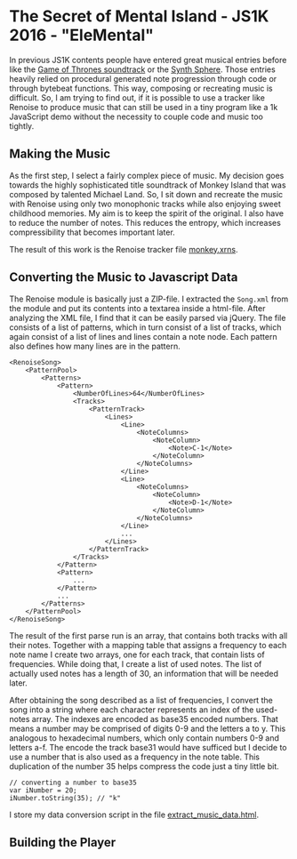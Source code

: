 # The Secret of Mental Island - JS1K 2016 - "EleMental"

In previous JS1K contents people have entered great musical entries before like 
the [Game of Thrones soundtrack](http://js1k.com/2014-dragons/demo/1953) or the
[Synth Sphere](http://js1k.com/2013-spring/demo/1558). Those entries heavily 
relied on procedural generated note progression through code or through bytebeat
functions. This way, composing or recreating music is difficult. So, I am trying 
to find out, if it is possible to use a tracker like Renoise to 
produce music that can still be used in a tiny program like a 1k JavaScript
demo without the necessity to couple code and music too tightly.

## Making the Music

As the first step, I select a fairly complex piece of music. My decision goes
towards the highly sophisticated title soundtrack of Monkey Island that was 
composed by talented Michael Land. So, I sit down and recreate the music with
Renoise using only two monophonic tracks while also enjoying sweet childhood 
memories. My aim is to keep the spirit of the original. I also have to
reduce the number of notes. This reduces the entropy, which increases 
compressibility that becomes important later.

The result of this work is the Renoise tracker file [monkey.xrns](https://github.com/homecoded/demo/raw/master/HC04-secret-of-mental-island-by-homecoded/monkey.xrns).

## Converting the Music to Javascript Data
 
The Renoise module is basically just a ZIP-file. I extracted the ```Song.xml```
from the module and put its contents into a textarea inside a html-file. After
analyzing the XML file, I find that it can be easily parsed via jQuery. The file
consists of a list of patterns, which in turn consist of a list of tracks, which
again consist of a list of lines and lines contain a note node. Each pattern
also defines how many lines are in the pattern.

    <RenoiseSong>
        <PatternPool>
            <Patterns>
                <Pattern>
                    <NumberOfLines>64</NumberOfLines>
                    <Tracks>
                        <PatternTrack>
                            <Lines>
                                <Line>
                                    <NoteColumns>
                                        <NoteColumn>
                                            <Note>C-1</Note>
                                        </NoteColumn>
                                    </NoteColumns>
                                </Line>
                                <Line>
                                    <NoteColumns>
                                        <NoteColumn>
                                            <Note>D-1</Note>
                                        </NoteColumn>
                                    </NoteColumns>
                                </Line>
                                ...
                            </Lines>
                        </PatternTrack>
                    </Tracks>
                </Pattern>
                <Pattern>
                    ...
                </Pattern>
                ...
            </Patterns>
        </PatternPool>
    </RenoiseSong>
    
The result of the first parse run is an array, that contains both tracks with all 
their notes. Together with a mapping table that assigns a frequency to each note
name I create two arrays, one for each track, that contain lists of frequencies. 
While doing that, I create a list of used notes. The list of actually used notes
has a length of 30, an information that will be needed later.

After obtaining the song described as a list of frequencies, I convert the song
into a string where each character represents an index of the used-notes array.
The indexes are encoded as base35 encoded numbers. That means a number may 
be comprised of digits 0-9 and the letters a to y. This analogous to hexadecimal
numbers, which only contain numbers 0-9 and letters a-f. The encode the track
base31 would have sufficed but I decide to use a number that is also used as
a frequency in the note table. This duplication of the number 35 helps compress
the code just a tiny little bit.

    // converting a number to base35
    var iNumber = 20;
    iNumber.toString(35); // "k"

I store my data conversion script in the file [extract_music_data.html](http://htmlpreview.github.io/?https://github.com/homecoded/demo/blob/master/HC04-secret-of-mental-island-by-homecoded/extract_music_data.html).

## Building the Player


